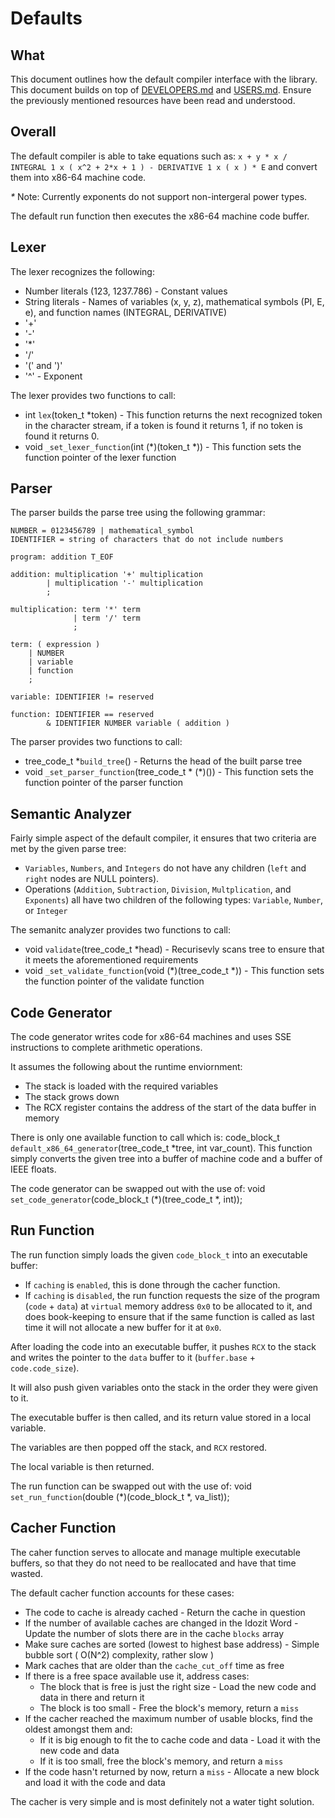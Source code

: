# Defaults

## What
This document outlines how the default compiler interface with the library. This document builds on top of <a href="DEVELOPERS.md">DEVELOPERS.md</a> and <a href="USERS.md">USERS.md</a>. Ensure the previously mentioned resources have been read and understood.

## Overall
The default compiler is able to take equations such as:
`x + y * x / INTEGRAL 1 x ( x^2 + 2*x + 1 ) - DERIVATIVE 1 x ( x ) * E` and convert them into x86-64 machine code.

*\** Note: Currently exponents do not support non-intergeral power types.

The default run function then executes the x86-64 machine code buffer.

## Lexer
The lexer recognizes the following:
* Number literals (123, 1237.786) - Constant values
* String literals - Names of variables (x, y, z), mathematical symbols (PI, E, e), and function names (INTEGRAL, DERIVATIVE)
* '+'
* '-'
* '*'
* '/'
* '(' and ')'
* '^' - Exponent

The lexer provides two functions to call:
* int `lex`(token_t *token) - This function returns the next recognized token in the character stream, if a token is found it returns 1, if no token is found it returns 0.
* void `_set_lexer_function`(int (*)(token_t *)) - This function sets the function pointer of the lexer function


## Parser
The parser builds the parse tree using the following grammar:
```
NUMBER = 0123456789 | mathematical_symbol
IDENTIFIER = string of characters that do not include numbers

program: addition T_EOF

addition: multiplication '+' multiplication
        | multiplication '-' multiplication
        ;

multiplication: term '*' term
              | term '/' term
              ;

term: ( expression )
    | NUMBER
    | variable
    | function
    ;

variable: IDENTIFIER != reserved

function: IDENTIFIER == reserved
        & IDENTIFIER NUMBER variable ( addition )
```

The parser provides two functions to call:
* tree_code_t *`build_tree`() - Returns the head of the built parse tree
* void `_set_parser_function`(tree_code_t * (*)()) - This function sets the function pointer of the parser function

## Semantic Analyzer
Fairly simple aspect of the default compiler, it ensures that two criteria are met by the given parse tree:
* `Variables`, `Numbers`, and `Integers` do not have any children (`left` and `right` nodes are NULL pointers).
* Operations (`Addition`, `Subtraction`, `Division`, `Multplication`, and `Exponents`) all have two children of the following types: `Variable`, `Number`, or `Integer`

The semanitc analyzer provides two functions to call:
* void `validate`(tree_code_t *head) - Recurisevly scans tree to ensure that it meets the aforementioned requirements 
* void `_set_validate_function`(void (*)(tree_code_t *)) - This function sets the function pointer of the validate function

## Code Generator
The code generator writes code for x86-64 machines and uses SSE instructions to complete arithmetic operations.

It assumes the following about the runtime enviornment:
* The stack is loaded with the required variables
* The stack grows down
* The RCX register contains the address of the start of the data buffer in memory

There is only one available function to call which is: code_block_t `default_x86_64_generator`(tree_code_t *tree, int var_count). This function simply converts the given tree into a buffer of machine code and a buffer of IEEE floats.

The code generator can be swapped out with the use of: void `set_code_generator`(code_block_t (*)(tree_code_t *, int));

## Run Function
The run function simply loads the given `code_block_t` into an executable buffer: 
* If `caching` is `enabled`, this is done through the cacher function.
* If `caching` is `disabled`, the run function requests the size of the program (`code` + `data`) at `virtual` memory address `0x0` to be allocated to it, and does book-keeping to ensure that if the same function is called as last time it will not allocate a new buffer for it at `0x0`.

After loading the code into an executable buffer, it pushes `RCX` to the stack and writes the pointer to the `data` buffer to it (`buffer.base` + `code.code_size`).

It will also push given variables onto the stack in the order they were given to it.

The executable buffer is then called, and its return value stored in a local variable.

The variables are then popped off the stack, and `RCX` restored.

The local variable is then returned.

The run function can be swapped out with the use of: void `set_run_function`(double (*)(code_block_t *, va_list));

## Cacher Function
The caher function serves to allocate and manage multiple executable buffers, so that they do not need to be reallocated and have that time wasted. 

The default cacher function accounts for these cases:
* The code to cache is already cached - Return the cache in question
* If the number of available caches are changed in the Idozit Word - Update the number of slots there are in the cache `blocks` array
* Make sure caches are sorted (lowest to highest base address) - Simple bubble sort ( O(N^2) complexity, rather slow )
* Mark caches that are older than the `cache_cut_off` time as free
* If there is a free space available use it, address cases:
  * The block that is free is just the right size - Load the new code and data in there and return it
  * The block is too small - Free the block's memory, return a `miss`
* If the cacher reached the maximum number of usable blocks, find the oldest amongst them and:
  * If it is big enough to fit the to cache code and data - Load it with the new code and data
  * If it is too small, free the block's memory, and return a `miss`
* If the code hasn't returned by now, return a `miss` - Allocate a new block and load it with the code and data


The cacher is very simple and is most definitely not a water tight solution.
